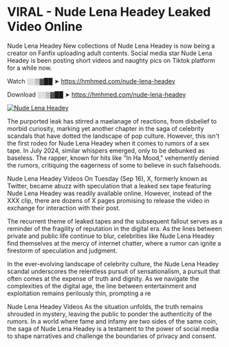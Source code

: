 # VIRAL - Nude Lena Headey Leaked Video Online

Nude Lena Headey New collections of Nude Lena Headey is now being a creator on Fanfix uploading adult contents. Social media star Nude Lena Headey is been posting short videos and naughty pics on Tiktok platform for a while now.

Watch ░░▒▓██ ➤ https://hmhmed.com/nude-lena-headey

Download ░░▒▓██ ➤ https://hmhmed.com/nude-lena-headey

[![Nude Lena Headey](https://i.imgur.com/dJHk4Zq.gif)](https://hmhmed.com/nude-lena-headey)

The purported leak has stirred a maelanage of reactions, from disbelief to morbid curiosity, marking yet another chapter in the saga of celebrity scandals that have dotted the landscape of pop culture. However, this isn't the first rodeo for Nude Lena Headey when it comes to rumors of a sex tape. In July 2024, similar whispers emerged, only to be debunked as baseless. The rapper, known for hits like "In Ha Mood," vehemently denied the rumors, critiquing the eagerness of some to believe in such falsehoods.

Nude Lena Headey Videos
On Tuesday (Sep 16), X, formerly known as Twitter, became abuzz with speculation that a leaked sex tape featuring Nude Lena Headey was readily available online. However, instead of the XXX clip, there are dozens of X pages promising to release the video in exchange for interaction with their post.

The recurrent theme of leaked tapes and the subsequent fallout serves as a reminder of the fragility of reputation in the digital era. As the lines between private and public life continue to blur, celebrities like Nude Lena Headey find themselves at the mercy of internet chatter, where a rumor can ignite a firestorm of speculation and judgment.

In the ever-evolving landscape of celebrity culture, the Nude Lena Headey scandal underscores the relentless pursuit of sensationalism, a pursuit that often comes at the expense of truth and dignity. As we navigate the complexities of the digital age, the line between entertainment and exploitation remains perilously thin, prompting a re

Nude Lena Headey Videos
As the situation unfolds, the truth remains shrouded in mystery, leaving the public to ponder the authenticity of the rumors. In a world where fame and infamy are two sides of the same coin, the saga of Nude Lena Headey is a testament to the power of social media to shape narratives and challenge the boundaries of privacy and consent.